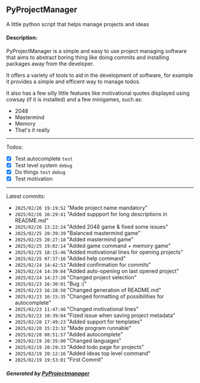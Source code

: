 ## PyProjectManager
A little python script that helps manage projects and ideas

#### Description:
PyProjectManager is a simple and easy to use project managing software that aims to abstract boring thing like doing commits and installing packages away from the developer.

It offers a variety of tools to aid in the development of software, for example it provides a simple and efficent way to manage todos.

It also has a few silly little features like motivational quotes displayed using cowsay (if it is installed) and a few minigames, such as:
 - 2048
 - Mastermind
 - Memory
 - That's it really

---

Todos:
 - [x] Test autocomplete `test`
 - [x] Test level system `debug`
 - [x] Do things `test` `debug`
 - [x] Test motivation 

---

Latest commits:
 - `2025/02/26 19:19:52` "Made project name mandatory"
 - `2025/02/26 16:29:41` "Added suppport for long descriptions in README.md"
 - `2025/02/26 13:22:24` "Added 2048 game & fixed some issues"
 - `2025/02/25 20:39:39` "Balanced mastermind game"
 - `2025/02/25 20:27:18` "Added mastermind game"
 - `2025/02/25 19:02:14` "Added game command + memory game"
 - `2025/02/25 18:15:46` "Added motivational lines for opening projects"
 - `2025/02/25 07:37:16` "Added help command"
 - `2025/02/24 14:42:53` "Added confirmation for commits"
 - `2025/02/24 14:39:04` "Added auto-opening on last opened project"
 - `2025/02/24 14:27:20` "Changed project selection"
 - `2025/02/23 16:30:01` "Bug :("
 - `2025/02/23 16:28:50` "Changed generation of README.md"
 - `2025/02/23 16:15:35` "Changed formatting of possibilities for autocomplete"
 - `2025/02/23 11:47:46` "Changed motivational lines"
 - `2025/02/23 10:39:04` "Fized issue when saving project metadata"
 - `2025/02/20 17:49:23` "Added support for templates"
 - `2025/02/20 15:23:32` "Made program runnable"
 - `2025/02/20 08:51:57` "Added autocomplete"
 - `2025/02/19 20:35:00` "Changed languages"
 - `2025/02/19 20:29:33` "Added todo page for projects"
 - `2025/02/19 20:12:16` "Added ideas top level command"
 - `2025/02/19 19:53:01` "First Commit"

##### Generated by [PyProjectmanager](https://github.com/NIK-Pro-coder/project-manager)